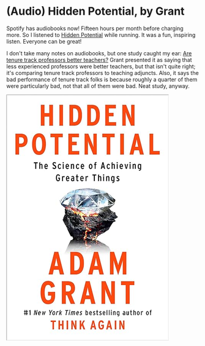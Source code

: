# (Audio) Hidden Potential, by Grant

Spotify has audiobooks now! Fifteen hours per month before charging
more. So I listened to [Hidden Potential][] while running. It was a
fun, inspiring listen. Everyone can be great!

[Hidden Potential]: https://adamgrant.net/book/hidden-potential/


I don't take many notes on audiobooks, but one study caught my ear:
[Are tenure track professors better teachers?][] Grant presented it as
saying that less experienced professors were better teachers, but that
isn't quite right; it's comparing tenure track professors to teaching
adjuncts. Also, it says the bad performance of tenure track folks is
because roughly a quarter of them were particularly bad, not that all
of them were bad. Neat study, anyway.

[Are tenure track professors better teachers?]: https://www.sesp.northwestern.edu/docs/publications/142575725559b6ba6c4706e.pdf


![cover](cover.jpg)
